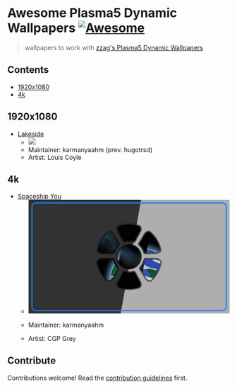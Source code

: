 # Awesome Plasma5 Dynamic Wallpapers [![Awesome](https://awesome.re/badge.svg)](https://awesome.re)

> wallpapers to work with [zzag's Plasma5 Dynamic Wallpapers](https://github.com/zzag/plasma5-wallpapers-dynamic)


## Contents

- [1920x1080](#1920x1080)
- [4k](#4k)


## 1920x1080

- [Lakeside](https://github.com/karmanyaahm/dynamicwallpaper-lakeside-louis-coyle)
  - <img src="https://github.com/hugotrsd/dynamicwallpaper-lakeside-louis-coyle/raw/master/contents/images/preview.jpg" width="600">
  - Maintainer: karmanyaahm (prev. hugotrsd)
  - Artist: Louis Coyle


 
## 4k

- [Spaceship You](https://github.com/karmanyaahm/plasma5-wallpapers-dynamic-spaceship-you-creative)
  - <img src="https://raw.githubusercontent.com/karmanyaahm/plasma5-wallpapers-dynamic-spaceship-you-creative/master/contents/images/preview.jpg" width="600">


  - Maintainer: karmanyaahm
  - Artist: CGP Grey


## Contribute

Contributions welcome! Read the [contribution guidelines](contributing.md) first.
